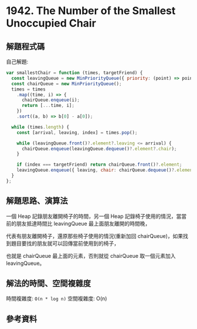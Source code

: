 # 1942. The Number of the Smallest Unoccupied Chair

## 解題程式碼

自己解題:

```javascript
var smallestChair = function (times, targetFriend) {
  const leavingQueue = new MinPriorityQueue({ priority: (point) => point.leaving });
  const chairQueue = new MinPriorityQueue();
  times = times
    .map((time, i) => {
      chairQueue.enqueue(i);
      return [...time, i];
    })
    .sort((a, b) => b[0] - a[0]);

  while (times.length) {
    const [arrival, leaving, index] = times.pop();

    while (leavingQueue.front()?.element?.leaving <= arrival) {
      chairQueue.enqueue(leavingQueue.dequeue()?.element?.chair);
    }

    if (index === targetFriend) return chairQueue.front()?.element;
    leavingQueue.enqueue({ leaving, chair: chairQueue.dequeue()?.element });
  }
};
```

## 解題思路、演算法

一個 Heap 記錄朋友離開椅子的時間，另一個 Heap 記錄椅子使用的情況，當當前的朋友抵達時間比 leavingQueue 最上面朋友離開的時間晚，

代表有朋友離開椅子，還原那些椅子使用的情況(重新加回 chairQueue)，如果找到題目要找的朋友就可以回傳當前使用到的椅子，

也就是 chairQueue 最上面的元素，否則就從 chairQueue 取一個元素加入 leavingQueue。

## 解法的時間、空間複雜度

時間複雜度: `O(n * log n)`
空間複雜度: O(n)

## 參考資料
